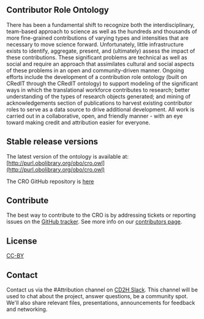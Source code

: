 ## Contributor Role Ontology
There has been a fundamental shift to recognize both the interdisciplinary, team-based approach to science as well as the hundreds and thousands of more fine-grained contributions of varying types and intensities that are necessary to move science forward. Unfortunately, little infrastructure exists to identify, aggregate, present, and (ultimately) assess the impact of these contributions. These significant problems are technical as well as social and require an approach that assimilates cultural and social aspects of these problems in an open and community-driven manner. Ongoing efforts include the development of a contribution role ontology (built on CRedIT through the CRedIT ontology) to support modeling of the significant ways in which the translational workforce contributes to research; better understanding of the types of research objects generated; and mining of acknowledgements section of publications to harvest existing contributor roles to serve as a data source to drive additional development. All work is carried out in a collaborative, open, and friendly manner - with an eye toward making credit and attribution easier for everyone.

## Stable release versions
The latest version of the ontology is available at: [http://purl.obolibrary.org/obo/cro.owl](http://purl.obolibrary.org/obo/cro.owl)  

The CRO GitHub repository is [here](https://github.com/data2health/contributor-role-ontology#relevant-publications-and-scholarly-products)

## Contribute
The best way to contribute to the CRO is by addressing tickets or reporting issues on the [GitHub tracker](https://github.com/data2health/contributor-role-ontology/issues). See more info on our [contributors page](https://github.com/data2health/contributor-role-ontology/blob/master/docs/_pages/contributors.md).

## License
[CC-BY](https://creativecommons.org/licenses/by/2.0/)

## Contact
Contact us via the #Attribution channel on [CD2H Slack](https://cd2h.slack.com/?redir=%2Fmessages). This channel will be used to chat about the project, answer questions, be a community spot. We'll also share relevant files, presentations, announcements for feedback and networking.
